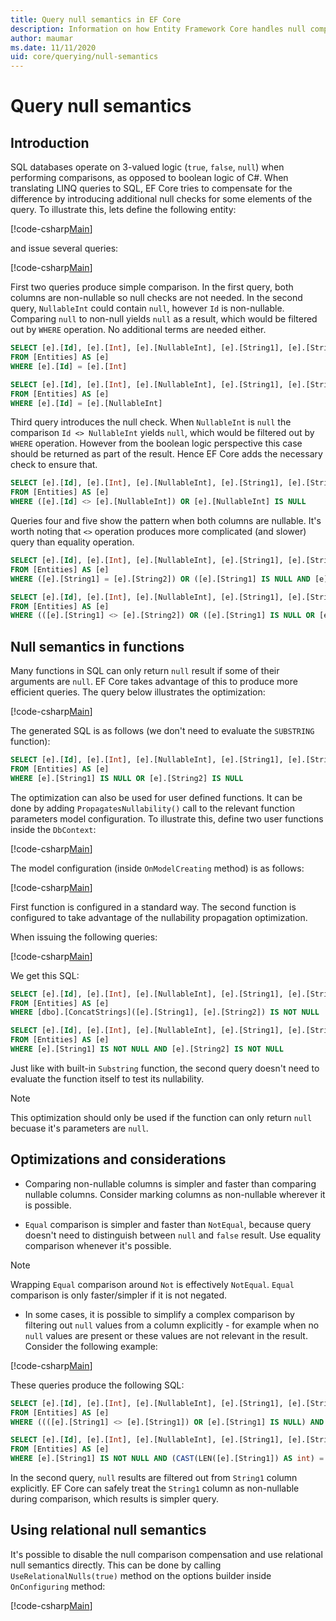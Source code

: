 ```yaml
---
title: Query null semantics in EF Core
description: Information on how Entity Framework Core handles null comparisons in queries 
author: maumar
ms.date: 11/11/2020
uid: core/querying/null-semantics
---
```

# Query null semantics

## Introduction

SQL databases operate on 3-valued logic (`true`, `false`, `null`) when performing comparisons, as opposed to boolean logic of C#. When translating LINQ queries to SQL, EF Core tries to compensate for the difference by introducing additional null checks for some elements of the query.
To illustrate this, lets define the following entity:

[!code-csharp[Main](../../../samples/core/Querying/NullSemantics/NullSemanticsEntity.cs#Entity)]

and issue several queries:

[!code-csharp[Main](../../../samples/core/Querying/NullSemantics/Program.cs#BasicExamples)]

First two queries produce simple comparison. In the first query, both columns are non-nullable so null checks are not needed. In the second query, `NullableInt` could contain `null`, however `Id` is non-nullable. Comparing `null` to non-null yields `null` as a result, which would be filtered out by `WHERE` operation. No additional terms are needed either.

```sql
SELECT [e].[Id], [e].[Int], [e].[NullableInt], [e].[String1], [e].[String2]
FROM [Entities] AS [e]
WHERE [e].[Id] = [e].[Int]

SELECT [e].[Id], [e].[Int], [e].[NullableInt], [e].[String1], [e].[String2]
FROM [Entities] AS [e]
WHERE [e].[Id] = [e].[NullableInt]
```

Third query introduces the null check. When `NullableInt` is `null` the comparison `Id <> NullableInt` yields `null`, which would be filtered out by `WHERE` operation. However from the boolean logic perspective this case should be returned as part of the result. Hence EF Core adds the necessary check to ensure that.

```sql
SELECT [e].[Id], [e].[Int], [e].[NullableInt], [e].[String1], [e].[String2]
FROM [Entities] AS [e]
WHERE ([e].[Id] <> [e].[NullableInt]) OR [e].[NullableInt] IS NULL
```

Queries four and five show the pattern when both columns are nullable. It's worth noting that `<>` operation produces more complicated (and slower) query than equality operation.

```sql
SELECT [e].[Id], [e].[Int], [e].[NullableInt], [e].[String1], [e].[String2]
FROM [Entities] AS [e]
WHERE ([e].[String1] = [e].[String2]) OR ([e].[String1] IS NULL AND [e].[String2] IS NULL)

SELECT [e].[Id], [e].[Int], [e].[NullableInt], [e].[String1], [e].[String2]
FROM [Entities] AS [e]
WHERE (([e].[String1] <> [e].[String2]) OR ([e].[String1] IS NULL OR [e].[String2] IS NULL)) AND ([e].[String1] IS NOT NULL OR [e].[String2] IS NOT NULL)
```

## Null semantics in functions

Many functions in SQL can only return `null` result if some of their arguments are `null`. EF Core takes advantage of this to produce more efficient queries.
The query below illustrates the optimization:

[!code-csharp[Main](../../../samples/core/Querying/NullSemantics/Program.cs#Functions)]

The generated SQL is as follows (we don't need to evaluate the `SUBSTRING` function):

```sql
SELECT [e].[Id], [e].[Int], [e].[NullableInt], [e].[String1], [e].[String2]
FROM [Entities] AS [e]
WHERE [e].[String1] IS NULL OR [e].[String2] IS NULL
```

The optimization can also be used for user defined functions. It can be done by adding `PropagatesNullability()` call to the relevant function parameters model configuration.
To illustrate this, define two user functions inside the `DbContext`:

[!code-csharp[Main](../../../samples/core/Querying/NullSemantics/NullSemanticsContext.cs#UdfBody)]

The model configuration (inside `OnModelCreating` method) is as follows:

[!code-csharp[Main](../../../samples/core/Querying/NullSemantics/NullSemanticsContext.cs#UdfModelConfiguration)]

First function is configured in a standard way. The second function is configured to take advantage of the nullability propagation optimization.

When issuing the following queries:

[!code-csharp[Main](../../../samples/core/Querying/NullSemantics/Program.cs#UdfExamples)]

We get this SQL:

```sql
SELECT [e].[Id], [e].[Int], [e].[NullableInt], [e].[String1], [e].[String2]
FROM [Entities] AS [e]
WHERE [dbo].[ConcatStrings]([e].[String1], [e].[String2]) IS NOT NULL

SELECT [e].[Id], [e].[Int], [e].[NullableInt], [e].[String1], [e].[String2]
FROM [Entities] AS [e]
WHERE [e].[String1] IS NOT NULL AND [e].[String2] IS NOT NULL
```

Just like with built-in `Substring` function, the second query doesn't need to evaluate the function itself to test its nullability.

> [!NOTE]
> This optimization should only be used if the function can only return `null` becuase it's parameters are `null`.

## Optimizations and considerations

- Comparing non-nullable columns is simpler and faster than comparing nullable columns. Consider marking columns as non-nullable wherever it is possible.

- `Equal` comparison is simpler and faster than `NotEqual`, because query doesn't need to distinguish between `null` and `false` result. Use equality comparison whenever it's possible.

> [!NOTE]
> Wrapping `Equal` comparison around `Not` is effectively `NotEqual`. `Equal` comparison is only faster/simpler if it is not negated.

- In some cases, it is possible to simplify a complex comparison by filtering out `null` values from a column explicitly - for example when no `null` values are present or these values are not relevant in the result. Consider the following example:

[!code-csharp[Main](../../../samples/core/Querying/NullSemantics/Program.cs#ManualOptimization)]

These queries produce the following SQL:

```sql
SELECT [e].[Id], [e].[Int], [e].[NullableInt], [e].[String1], [e].[String2]
FROM [Entities] AS [e]
WHERE ((([e].[String1] <> [e].[String1]) OR [e].[String1] IS NULL) AND [e].[String1] IS NOT NULL) OR ((CAST(LEN([e].[String1]) AS int) = CAST(LEN([e].[String1]) AS int)) OR [e].[String1] IS NULL)

SELECT [e].[Id], [e].[Int], [e].[NullableInt], [e].[String1], [e].[String2]
FROM [Entities] AS [e]
WHERE [e].[String1] IS NOT NULL AND (CAST(LEN([e].[String1]) AS int) = CAST(LEN([e].[String1]) AS int))
```

In the second query, `null` results are filtered out from `String1` column explicitly. EF Core can safely treat the `String1` column as non-nullable during comparison, which results is simpler query.

## Using relational null semantics

It's possible to disable the null comparison compensation and use relational null semantics directly. This can be done by calling `UseRelationalNulls(true)` method on the options builder inside `OnConfiguring` method:

[!code-csharp[Main](../../../samples/core/Querying/NullSemantics/NullSemanticsContext.cs#UseRelationalNulls)]
